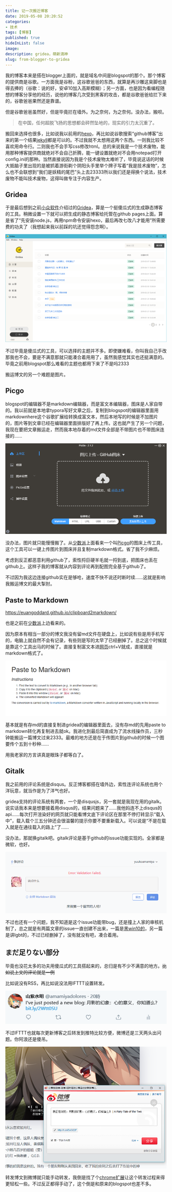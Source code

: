 ```yaml
---
title: 记一次搬迁博客
date: 2019-05-08 20:20:52
categories:
- 技术
tags: [博客]
published: true
hideInList: false
image: 
description: gridea，萌新滴神
slug: from-blogger-to-gridea
---
```

我的博客本来是搭在blogger上面的，就是域名中间是blogspot的那个。那个博客的提供商是谷歌。一方面我是谷粉，这谷歌爸爸的东西，就算是再沙雕这臭脚也是得去捧的（谷歌：说的好，安卓10加入高斯模糊）；另一方面，也是因为看编程随想的博客分享他的经历，说他的博客几次受到黑客的攻击，都是谷歌爸爸给拦下来的，谷歌爸爸果然还是靠谱。

但是谷歌爸爸虽然好，但是毕竟拦在墙外。为之奈何，为之奈何。没办法，搬呗。

 <!-- more -->

> 在中国，任何超脱飞扬的思想都会砰然坠地的，现实的引力太沉重了。

搬回来选择也很多，比如说我以前用的[hexo](https://hexo.io/zh-cn/index.html)，再比如说谷歌搜索“github博客”出来的第一个结果[jekyll](http://jekyll.com.cn/)都是可以的。不过我就不太想用这两个东西。一则我比较不喜欢用命令行。二则我也不会手写css修改html。总的来说我是一个技术废物，能用那种博客提供商就绝对不会自己折腾，能一键设置就绝对不会用notepad打开config.ini的那种。当然直接说因为我是个技术废物太难听了，毕竟说这话的时候大抵脑子里出现的是被抓着游街剃个阴阳头手里举个牌子写着“我是技术废物”，怎么也不会联想到“我们是妖精的尾巴”头上去23333所以我们还是得换个说法，技术废物不能叫技术废物，这得叫做专注于内容生产。

## Gridea

于是最后想到之前[小众软件](https://www.appinn.com/hve-notes/)介绍过的[Gridea](https://gridea.dev/)，算是一个挺傻瓜式的生成静态博客的工具。稍微设置一下就可以把生成的静态博客给托管在github pages上面。算是省了“先安装node.js，再用npm命令安装hexo，最后再改七改八才能用”所需要费的功夫了（我想起来我以前踩的坑还觉得怨念啊）。

![](https://raw.githubusercontent.com/yuukoamamiya/pic/master/20190508192213.png)

不过毕竟是傻瓜式的工具，可以选择的主题并不多。即使嫌难看，你叫我自己手改那我也不会，要是不满意那就只能凑合着用用了，虽然我感觉其实也还挺满意的。毕竟之前用blogspot那么难看的主题也都用下来了不是吗2333

搬运博文的另一个难题是图片。

## Picgo

blogspot的编辑器不是markdown编辑器，而是富文本编辑器，图床是人家自带的。我以前就是本地拿typora写好文章之后，复制到blogspot的编辑器里面用markdownhere这个谷歌扩展给转换成富文本，然后本地写的时候是不加图片的，图片等到文章已经在编辑器里面排版好了再上传。这也就产生了另一个问题，我现在要把文章搬运走，然而我本地存着的md文件全部是不带图片也不带图床连接的……

![](https://raw.githubusercontent.com/yuukoamamiya/pic/master/20190508194008.png)

没办法，图片就只能慢慢搬了。从[少数派](https://sspai.com/post/42310)上面看来一个叫[Picgo](https://molunerfinn.com/PicGo/)的图床上传工具，这个工具可以一键上传图片到图床并且复制markdown格式。省了我不少麻烦。

考虑到反正都恶意利用github了，索性捋巨硬羊毛就一捋到底，把图床也丢在github上。这样子我的博客就从内容到评论再到配图完全基于github了。

不过因为我这边连接github实在是够呛，速度不快不说还时断时续……这就是影响我搬运博文的最大掣肘。

## Paste to Markdown

<https://euangoddard.github.io/clipboard2markdown/>

也是之前在[少数派](https://sspai.com/post/54103)上边看来的。

因为原本有相当一部分的博文我没有留md文件在硬盘上，比如说有些是用手机写的，电脑上就自然不会有记录，有些则是写的太早了已经删掉了。总之这个时候就是靠这个工具出马的时候了。直接复制富文本进[网页](https://euangoddard.github.io/clipboard2markdown/)ctrl+V就成，直接就是markdown格式了。

![](https://raw.githubusercontent.com/yuukoamamiya/pic/master/20190508195404.png)

基本就是有存md的直接复制进gridea的编辑器里面去，没有存md的先用paste to markdown转化再复制进去就ok。我进化到最后简直成为了流水线操作员，三秒钟能搬运一篇博文过来2333。最难的地方还是在于传图片到github的时候一个图要传个五到十秒种……

用我老家的方言讲真是眼珠子都等白了。

## Gitalk

我之前用的评论系统是disqus。反正博客都搭在墙外边，索性连评论系统也用个洋玩意，就当作是为了洋气也好。

gridea支持的评论系统有两套，一个是disqusjs，另一套就是我现在用的gitalk。说实话我本来是想要接着用disqus的，结果问题来了……我他妈连不上disqus的api……每次打开渲染好的网页就只能看博文底下评论区在那里不停打转显示“载入中”，载入载个三五分钟还会很温馨的提示你要不要重新载入。可以说是“不是在载入就是在通往载入的路上”了……

没办法，那就换gitalk吧。gitalk评论是基于github的issue功能实现的。全家都是微软，也好。

![](https://raw.githubusercontent.com/yuukoamamiya/pic/master/20190508195554.png)

不过也还有一个问题，我不知道是这个issue功能带bug，还是撞上人家的审核机制了，总之就是有两篇文章的issue一直创建不出来，一篇是[黑win10的](https://yuukoamamiya.github.io/p/reason-to-use-win10/)，另一篇是讲lgbt的，不过已经删掉了，没有就没有吧，凑合着用。

## まだ足りない部分

毕竟也没花太多的功夫用傻瓜式的工具搭起来的，总归是有不少不满意的地方。~~比如说上文的评论就是一例~~

比如说没有RSS，再比如说没法用IFTTT设置转发。

![](https://raw.githubusercontent.com/yuukoamamiya/pic/master/20190508201205.png)

不过IFTTT也就每次更新博客之后转发到推特比较方便，微博还是三天两头出问题。你阿浪还是傻吊。

![](https://raw.githubusercontent.com/yuukoamamiya/pic/master/20190508201356.png)

转发博文到微博就只能手动转发，我倒是找了个[chrome扩展](https://chrome.google.com/webstore/detail/%E4%B8%80%E9%94%AE%E5%BE%AE%E5%8D%9A/dlnibcgilcbfohdalmandfokomeljkfc)让这个转发过程来得更轻松一些。不过反正都得手动了，这个倒是和原来的blogspot也差不多。
